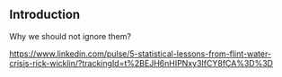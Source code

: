 ## Introduction

Why we should not ignore them?

https://www.linkedin.com/pulse/5-statistical-lessons-from-flint-water-crisis-rick-wicklin/?trackingId=t%2BEJH6nHIPNxy3IfCY8fCA%3D%3D